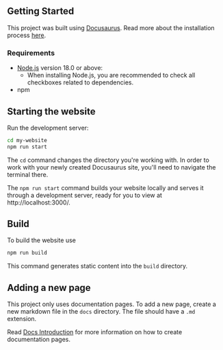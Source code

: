 ## Getting Started

This project was built using [Docusaurus](https://docusaurus.io/). Read more about the installation process [here](https://docusaurus.io/docs/installation).

### Requirements

- [Node.js](https://nodejs.org/en/download/) version 18.0 or above:
  - When installing Node.js, you are recommended to check all checkboxes related to dependencies.
- npm

## Starting the website

Run the development server:

```bash
cd my-website
npm run start
```

The `cd` command changes the directory you're working with. In order to work with your newly created Docusaurus site, you'll need to navigate the terminal there.

The `npm run start` command builds your website locally and serves it through a development server, ready for you to view at http://localhost:3000/.

## Build

To build the website use

```bash
npm run build
```

This command generates static content into the `build` directory.

## Adding a new page

This project only uses documentation pages. To add a new page, create a new markdown file in the `docs` directory. The file should have a `.md` extension.

Read [Docs Introduction](https://docusaurus.io/docs/docs-introduction) for more information on how to create documentation pages.